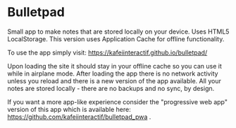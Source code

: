 # Bulletpad

Small app to make notes that are stored locally on your device. Uses HTML5
LocalStorage. This version uses Application Cache for offline functionality.

To use the app simply visit: https://kafeiinteractif.github.io/bulletpad/

Upon loading the site it should stay in your offline cache so you can use it
while in airplane mode. After loading the app there is no network activity
  unless you reload and there is a new version of the app available. All your
  notes are stored locally - there are no backups and no sync, by design.

If you want a more app-like experience consider the "progressive web app"
version of this app which is available here:
https://github.com/kafeiinteractif/bulletpad_pwa .
